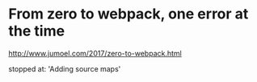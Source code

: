 # From zero to webpack, one error at the time

http://www.jumoel.com/2017/zero-to-webpack.html

stopped at:
'Adding source maps'
